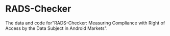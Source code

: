 # RADS-Checker
The data and code for"RADS-Checker: Measuring Compliance with Right of Access by the Data Subject in Android Markets".
